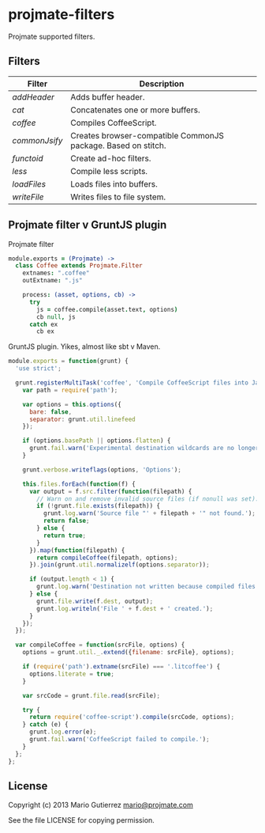 # projmate-filters

Projmate supported filters.


## Filters

Filter | Description
-------|-------------
*addHeader* | Adds buffer header.
*cat* | Concatenates one or more buffers.
*coffee* | Compiles CoffeeScript.
*commonJsify* | Creates browser-compatible CommonJS package. Based on stitch.
*functoid* | Create ad-hoc filters.
*less* | Compile less scripts.
*loadFiles* | Loads files into buffers.
*writeFile* | Writes files to file system.


## Projmate filter v GruntJS plugin

Projmate filter

```coffeescript
module.exports = (Projmate) ->
  class Coffee extends Projmate.Filter
    extnames: ".coffee"
    outExtname: ".js"

    process: (asset, options, cb) ->
      try
        js = coffee.compile(asset.text, options)
        cb null, js
      catch ex
        cb ex
```

GruntJS plugin. Yikes, almost like sbt v Maven.


```javascript
module.exports = function(grunt) {
  'use strict';

  grunt.registerMultiTask('coffee', 'Compile CoffeeScript files into JavaScript', function() {
    var path = require('path');

    var options = this.options({
      bare: false,
      separator: grunt.util.linefeed
    });

    if (options.basePath || options.flatten) {
      grunt.fail.warn('Experimental destination wildcards are no longer supported. please refer to README.');
    }

    grunt.verbose.writeflags(options, 'Options');

    this.files.forEach(function(f) {
      var output = f.src.filter(function(filepath) {
        // Warn on and remove invalid source files (if nonull was set).
        if (!grunt.file.exists(filepath)) {
          grunt.log.warn('Source file "' + filepath + '" not found.');
          return false;
        } else {
          return true;
        }
      }).map(function(filepath) {
        return compileCoffee(filepath, options);
      }).join(grunt.util.normalizelf(options.separator));

      if (output.length < 1) {
        grunt.log.warn('Destination not written because compiled files were empty.');
      } else {
        grunt.file.write(f.dest, output);
        grunt.log.writeln('File ' + f.dest + ' created.');
      }
    });
  });

  var compileCoffee = function(srcFile, options) {
    options = grunt.util._.extend({filename: srcFile}, options);

    if (require('path').extname(srcFile) === '.litcoffee') {
      options.literate = true;
    }

    var srcCode = grunt.file.read(srcFile);

    try {
      return require('coffee-script').compile(srcCode, options);
    } catch (e) {
      grunt.log.error(e);
      grunt.fail.warn('CoffeeScript failed to compile.');
    }
  };
};
```

## License

Copyright (c) 2013 Mario Gutierrez <mario@projmate.com>

See the file LICENSE for copying permission.




